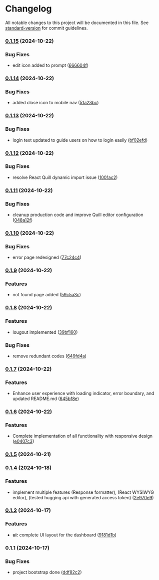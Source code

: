 # Changelog

All notable changes to this project will be documented in this file. See [standard-version](https://github.com/conventional-changelog/standard-version) for commit guidelines.

### [0.1.15](https://github.com/toluhikay/uni-nicosia-test/compare/v0.1.14...v0.1.15) (2024-10-22)


### Bug Fixes

* edit icon added to prompt ([666604f](https://github.com/toluhikay/uni-nicosia-test/commit/666604f0e9657371772c9338cc00bf881ac97fcf))

### [0.1.14](https://github.com/toluhikay/uni-nicosia-test/compare/v0.1.13...v0.1.14) (2024-10-22)


### Bug Fixes

* added close icon to mobile nav ([51a23bc](https://github.com/toluhikay/uni-nicosia-test/commit/51a23bcd66ed074db36e8af68cc83b07a4b5c04c))

### [0.1.13](https://github.com/toluhikay/uni-nicosia-test/compare/v0.1.12...v0.1.13) (2024-10-22)


### Bug Fixes

* login text updated to guide users on how to login easily ([bf02efd](https://github.com/toluhikay/uni-nicosia-test/commit/bf02efd8ad68bbdbfbda3c5b3c1b7e650ff7fbef))

### [0.1.12](https://github.com/toluhikay/uni-nicosia-test/compare/v0.1.11...v0.1.12) (2024-10-22)


### Bug Fixes

* resolve React Quill dynamic import issue ([1001ac2](https://github.com/toluhikay/uni-nicosia-test/commit/1001ac2521ed39f27246fa52ea3506b768b06d7e))

### [0.1.11](https://github.com/toluhikay/uni-nicosia-test/compare/v0.1.10...v0.1.11) (2024-10-22)


### Bug Fixes

* cleanup production code and improve Quill editor configuration ([048a12f](https://github.com/toluhikay/uni-nicosia-test/commit/048a12fd1f7cd8460ba84a217657cb5066250536))

### [0.1.10](https://github.com/toluhikay/uni-nicosia-test/compare/v0.1.9...v0.1.10) (2024-10-22)


### Bug Fixes

* error page redesigned ([77c24c4](https://github.com/toluhikay/uni-nicosia-test/commit/77c24c4d257e4944f457ca1dc468d6f86615b21d))

### [0.1.9](https://github.com/toluhikay/uni-nicosia-test/compare/v0.1.8...v0.1.9) (2024-10-22)


### Features

* not found page added ([59c5a3c](https://github.com/toluhikay/uni-nicosia-test/commit/59c5a3c938f22f9d92ae504db7e55e26a4f19b43))

### [0.1.8](https://github.com/toluhikay/uni-nicosia-test/compare/v0.1.7...v0.1.8) (2024-10-22)


### Features

* lougout implemented ([39bf160](https://github.com/toluhikay/uni-nicosia-test/commit/39bf160d274260b24937036c29f07f519560bea8))


### Bug Fixes

* remove redundant codes ([649fd4a](https://github.com/toluhikay/uni-nicosia-test/commit/649fd4a2a956b394ac095bcde46695aad73fccee))

### [0.1.7](https://github.com/toluhikay/uni-nicosia-test/compare/v0.1.6...v0.1.7) (2024-10-22)


### Features

* Enhance user experience with loading indicator, error boundary, and updated README.md ([645bf8e](https://github.com/toluhikay/uni-nicosia-test/commit/645bf8e42ca95d002b03de6822c65f59e76c860a))

### [0.1.6](https://github.com/toluhikay/uni-nicosia-test/compare/v0.1.5...v0.1.6) (2024-10-22)


### Features

* Complete implementation of all functionality with responsive design ([e0407c3](https://github.com/toluhikay/uni-nicosia-test/commit/e0407c3c09750a5dc2e2cdf72cf1a7a452ec6faa))

### [0.1.5](https://github.com/toluhikay/uni-nicosia-test/compare/v0.1.4...v0.1.5) (2024-10-21)

### [0.1.4](https://github.com/toluhikay/uni-nicosia-test/compare/v0.1.3...v0.1.4) (2024-10-18)


### Features

* implement multiple features (Response formatter), (React WYSIWYG editor), (tested hugging api with generated access token) ([2e970e9](https://github.com/toluhikay/uni-nicosia-test/commit/2e970e99311a20812d4d01c407289442f42741c8))

### [0.1.2](https://github.com/toluhikay/uni-nicosia-test/compare/v0.1.1...v0.1.2) (2024-10-17)


### Features

* **ui:** complete UI layout for the dashboard ([9181d1b](https://github.com/toluhikay/uni-nicosia-test/commit/9181d1b1a34159de41003061a6a1418a8da609d3))

### 0.1.1 (2024-10-17)


### Bug Fixes

* project bootstrap done ([ddf82c2](https://github.com/toluhikay/uni-nicosia-test/commit/ddf82c280d2ce1e961aaa8ee5f6e7b6416fd67b5))
